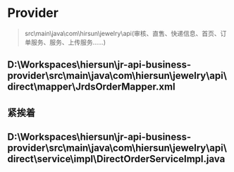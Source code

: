 # Provider
> src\main\java\com\hirsun\jewelry\api\(审核、直售、快递信息、首页、订单服务、服务、上传服务……)

## D:\Workspaces\hiersun\jr-api-business-provider\src\main\java\com\hiersun\jewelry\api\direct\mapper\JrdsOrderMapper.xml
## 紧挨着
## D:\Workspaces\hiersun\jr-api-business-provider\src\main\java\com\hiersun\jewelry\api\direct\service\impl\DirectOrderServiceImpl.java